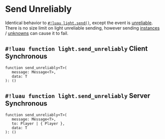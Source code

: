 # Send Unreliably

Identical behavior to [`#!luau light.send()`](./send.md), except the event is
<a href="https://create.roblox.com/docs/reference/engine/classes/UnreliableRemoteEvent" target="_blank">unreliable</a>.
There is no size limit on light unreliable sending, however sending
[instances](../../../constants/datatypes/instance.md) /
[unknowns](../../../constants/datatypes/unknown.md) can cause it to fail.

## `#!luau function light.send_unreliably` <span class="md-tag md-tag-icon md-tag--client">Client</span> <span class="md-tag md-tag-icon md-tag--sync">Synchronous</span>

```luau
function send_unreliably<T>(
   message: Message<T>,
   data: T
): ()
```

## `#!luau function light.send_unreliably` <span class="md-tag md-tag-icon md-tag--server">Server</span> <span class="md-tag md-tag-icon md-tag--sync">Synchronous</span>

```luau
function send_unreliably<T>(
   message: Message<T>,
   to: Player | { Player },
   data: T
): ()
```
